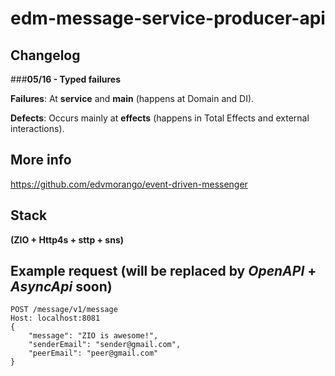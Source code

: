 # edm-message-service-producer-api


## Changelog

###__05/16 - Typed failures__

__Failures__: At __service__ and __main__ (happens at Domain and DI).

__Defects__: Occurs mainly at __effects__ (happens in Total Effects and external interactions).


   

## More info
https://github.com/edvmorango/event-driven-messenger

## Stack 
__(ZIO + Http4s + sttp + sns)__



## Example request (will be replaced by __*OpenAPI*__ + __*AsyncApi*__ soon)

```
POST /message/v1/message 
Host: localhost:8081
{
    "message": "ZIO is awesome!",
    "senderEmail": "sender@gmail.com",
    "peerEmail": "peer@gmail.com"
}
```
